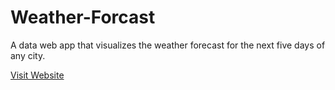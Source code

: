 # Weather-Forcast
A data web app that visualizes the weather forecast for the next five days of any city.

[Visit Website](https://kotsu-forecast.streamlit.app)
